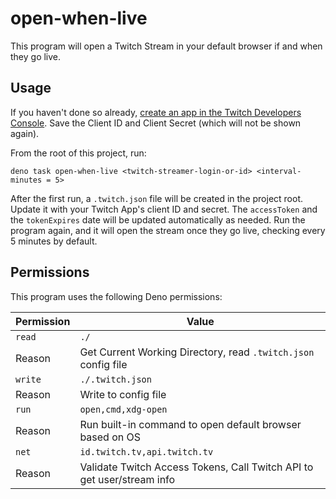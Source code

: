 # open-when-live

This program will open a Twitch Stream in your default browser if and when they go live.

## Usage

If you haven't done so already, [create an app in the Twitch Developers Console](https://dev.twitch.tv/console/apps).
Save the Client ID and Client Secret (which will not be shown again).

From the root of this project, run:

```shell
deno task open-when-live <twitch-streamer-login-or-id> <interval-minutes = 5>
```

After the first run, a `.twitch.json` file will be created in the project root. Update it with your Twitch App's client
ID and secret. The `accessToken` and the `tokenExpires` date will be updated automatically as needed. Run the program
again, and it will open the stream once they go live, checking every 5 minutes by default.

## Permissions

This program uses the following Deno permissions:

| Permission | Value                                                                  |
| ---------- | ---------------------------------------------------------------------- |
| `read`     | `./`                                                                   |
| Reason     | Get Current Working Directory, read `.twitch.json` config file         |
| `write`    | `./.twitch.json`                                                       |
| Reason     | Write to config file                                                   |
| `run`      | `open,cmd,xdg-open`                                                    |
| Reason     | Run built-in command to open default browser based on OS               |
| `net`      | `id.twitch.tv,api.twitch.tv`                                           |
| Reason     | Validate Twitch Access Tokens, Call Twitch API to get user/stream info |
